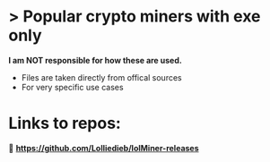 # > Popular crypto miners with exe only 

**I am NOT responsible for how these are used.**
- Files are taken directly from offical sources
- For very specific use cases

# Links to repos:
🔗 **https://github.com/Lolliedieb/lolMiner-releases**

